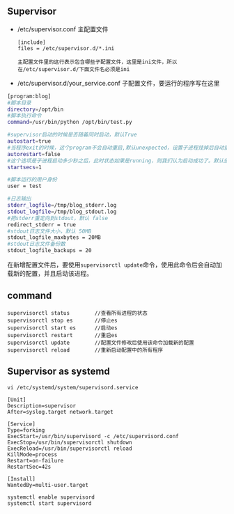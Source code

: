 ## Supervisor

* /etc/supervisor.conf    主配置文件

  ```
  [include]
  files = /etc/supervisor.d/*.ini
  
  主配置文件里的这行表示包含哪些子配置文件，这里是ini文件，所以在/etc/supervisor.d/下面文件名必须是ini
  ```

  

  

* /etc/supervisor.d/your_service.conf         子配置文件，要运行的程序写在这里

```bash
[program:blog]
#脚本目录
directory=/opt/bin
#脚本执行命令
command=/usr/bin/python /opt/bin/test.py

#supervisor启动的时候是否随着同时启动，默认True
autostart=true
#当程序exit的时候，这个program不会自动重启,默认unexpected，设置子进程挂掉后自动重启的情况，有三个选项，false,unexpected和true。如果为false的时候，无论什么情况下，都不会被重新启动，如果为unexpected，只有当进程的退出码不在下面的exitcodes里面定义的
autorestart=false
#这个选项是子进程启动多少秒之后，此时状态如果是running，则我们认为启动成功了。默认值为1
startsecs=1

#脚本运行的用户身份 
user = test

#日志输出 
stderr_logfile=/tmp/blog_stderr.log 
stdout_logfile=/tmp/blog_stdout.log 
#把stderr重定向到stdout，默认 false
redirect_stderr = true
#stdout日志文件大小，默认 50MB
stdout_logfile_maxbytes = 20MB
#stdout日志文件备份数
stdout_logfile_backups = 20
```

在新增配置文件后，要使用`supervisorctl update`命令，使用此命令后会自动加载新的配置，并且启动该进程。

## command

```
supervisorctl status        //查看所有进程的状态
supervisorctl stop es       //停止es
supervisorctl start es      //启动es
supervisorctl restart       //重启es
supervisorctl update        //配置文件修改后使用该命令加载新的配置
supervisorctl reload        //重新启动配置中的所有程序
```



## Supervisor as systemd
```
vi /etc/systemd/system/supervisord.service

[Unit]
Description=supervisor
After=syslog.target network.target

[Service]
Type=forking
ExecStart=/usr/bin/supervisord -c /etc/supervisord.conf
ExecStop=/usr/bin/supervisorctl shutdown
ExecReload=/usr/bin/supervisorctl reload
KillMode=process
Restart=on-failure
RestartSec=42s

[Install]
WantedBy=multi-user.target

systemctl enable supervisord
systemctl start supervisord
```